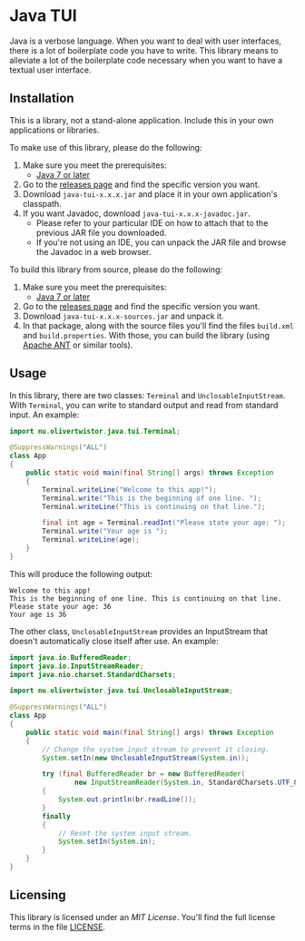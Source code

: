 # Java TUI

Java is a verbose language. When you want to deal with user interfaces, there is a lot of boilerplate code you have to write. This library means to alleviate a lot of the boilerplate code necessary when you want to have a textual user interface.

## Installation

This is a library, not a stand-alone application. Include this in your own applications or libraries. 

To make use of this library, please do the following:

1. Make sure you meet the prerequisites:
    * [Java 7 or later][2] 
1. Go to the [releases page][4] and find the specific version you want.
1. Download `java-tui-x.x.x.jar` and place it in your own application's classpath.
1. If you want Javadoc, download `java-tui-x.x.x-javadoc.jar`.
    * Please refer to your particular IDE on how to attach that to the previous JAR file you downloaded.
    * If you're not using an IDE, you can unpack the JAR file and browse the Javadoc in a web browser.
    
To build this library from source, please do the following:

1. Make sure you meet the prerequisites:
    * [Java 7 or later][2]
1. Go to the [releases page][4] and find the specific version you want.
1. Download `java-tui-x.x.x-sources.jar` and unpack it.
1. In that package, along with the source files you'll find the files `build.xml` and `build.properties`. With those, you can build the library (using [Apache ANT][6] or similar tools).

## Usage

In this library, there are two classes: `Terminal` and `UnclosableInputStream`. With `Terminal`, you can write to standard output and read from standard input. An example:

```java
import nu.olivertwistor.java.tui.Terminal;

@SuppressWarnings("ALL")
class App
{
    public static void main(final String[] args) throws Exception
    {
        Terminal.writeLine("Welcome to this app!");
        Terminal.write("This is the beginning of one line. ");
        Terminal.writeLine("This is continuing on that line.");

        final int age = Terminal.readInt("Please state your age: ");
        Terminal.write("Your age is ");
        Terminal.writeLine(age);
    }
}
``` 

This will produce the following output:

```
Welcome to this app!
This is the beginning of one line. This is continuing on that line.
Please state your age: 36
Your age is 36
```

The other class, `UnclosableInputStream` provides an InputStream that doesn't automatically close itself after use. An example:

```java
import java.io.BufferedReader;
import java.io.InputStreamReader;
import java.nio.charset.StandardCharsets;

import nu.olivertwistor.java.tui.UnclosableInputStream;

@SuppressWarnings("ALL")
class App
{
    public static void main(final String[] args) throws Exception
    {
        // Change the system input stream to prevent it closing.
        System.setIn(new UnclosableInputStream(System.in));

        try (final BufferedReader br = new BufferedReader(
                new InputStreamReader(System.in, StandardCharsets.UTF_8)))
        {
            System.out.println(br.readLine());
        }
        finally
        {
            // Reset the system input stream.
            System.setIn(System.in);
        }
    }
}
```

## Licensing
This library is licensed under an *MIT License*. You'll find the full license terms in the file [LICENSE][3].


[2]: https://java.com/download/
[3]: LICENSE
[4]: https://github.com/olivertwistor/java-tui/releases
[6]: https://ant.apache.org/
